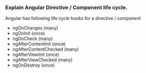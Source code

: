 ### Explain Angular Directive / Component life cycle.
Angular has following life cycle hooks for a directive / component
- ngOnChanges (many)
- ngOnInit (once)
- ngDoCheck (many)
- ngAfterContentInit (once)
- ngAfterContentChecked (many)
- ngAfterViewInit (once)
- ngAfterViewChecked (many)
- ngOnDestroy (once)

